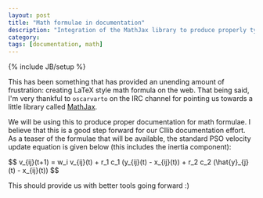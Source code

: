 ```yaml
---
layout: post
title: "Math formulae in documentation"
description: "Integration of the MathJax library to produce properly typeset formulae on the documentation site."
category:
tags: [documentation, math]
---
```

{% include JB/setup %}

This has been something that has provided an unending amount of frustration: creating LaTeX style math
formula on the web. That being said, I'm very thankful to `oscarvarto` on the IRC channel for pointing us
towards a little library called [MathJax](http://www.mathjax.org/ "MathJax").

We will be using this to produce proper documentation for math formulae. I believe that this is
a good step forward for our CIlib documentation effort. As a teaser of the formulae that will
be available, the standard PSO velocity update equation is given below (this includes the
inertia component):

<div>
$$ v_{ij}(t+1) = w_i v_{ij}(t) + r_1 c_1 (y_{ij}(t) - x_{ij}(t)) + r_2 c_2 (\hat{y}_{j}(t) - x_{ij}(t)) $$
</div>

This should provide us with better tools going forward :)